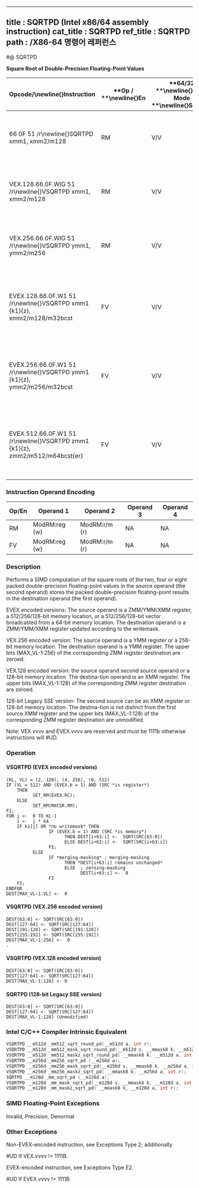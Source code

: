 ----------------------------
title : SQRTPD (Intel x86/64 assembly instruction)
cat_title : SQRTPD
ref_title : SQRTPD
path : /X86-64 명령어 레퍼런스
----------------------------
#@ SQRTPD

**Square Root of Double-Precision Floating-Point Values**

|**Opcode/**\newline{}**Instruction**|**Op / **\newline{}**En**|**64/32 **\newline{}**bit Mode **\newline{}**Support**|**CPUID **\newline{}**Feature **\newline{}**Flag**|**Description**|
|------------------------------------|-------------------------|------------------------------------------------------|--------------------------------------------------|---------------|
|66 0F 51 /r\newline{}SQRTPD xmm1, xmm2/m128|RM|V/V|SSE2|Computes Square Roots of the packed double-precision floating-point values in xmm2/m128 and stores the result in xmm1.|
|VEX.128.66.0F.WIG 51 /r\newline{}VSQRTPD xmm1, xmm2/m128|RM|V/V|AVX|Computes Square Roots of the packed double-precision floating-point values in xmm2/m128 and stores the result in xmm1.|
|VEX.256.66.0F.WIG 51 /r\newline{}VSQRTPD ymm1, ymm2/m256|RM|V/V|AVX|Computes Square Roots of the packed double-precision floating-point values in ymm2/m256 and stores the result in ymm1.|
|EVEX.128.66.0F.W1 51 /r\newline{}VSQRTPD xmm1 {k1}{z}, xmm2/m128/m32bcst|FV|V/V|AVX512VLAVX512F|Computes Square Roots of the packed double-precision floating-point values in xmm2/m128/m64bcst and stores the result in xmm1 subject to writemask k1.|
|EVEX.256.66.0F.W1 51 /r\newline{}VSQRTPD ymm1 {k1}{z}, ymm2/m256/m32bcst|FV|V/V|AVX512VLAVX512F|Computes Square Roots of the packed double-precision floating-point values in ymm2/m256/m64bcst and stores the result in ymm1 subject to writemask k1.|
|EVEX.512.66.0F.W1 51 /r\newline{}VSQRTPD zmm1 {k1}{z}, zmm2/m512/m64bcst{er}|FV|V/V|AVX512F|Computes Square Roots of the packed double-precision floating-point values in zmm2/m512/m64bcst and stores the result in zmm1 subject to writemask k1.|
### Instruction Operand Encoding


|Op/En|Operand 1|Operand 2|Operand 3|Operand 4|
|-----|---------|---------|---------|---------|
|RM|ModRM:reg (w)|ModRM:r/m (r)|NA|NA|
|FV|ModRM:reg (w)|ModRM:r/m (r)|NA|NA|
### Description


Performs a SIMD computation of the square roots of the two, four or eight packed double-precision floating-point values in the source operand (the second operand) stores the packed double-precision floating-point results in the destination operand (the first operand). 

EVEX encoded versions: The source operand is a ZMM/YMM/XMM register, a 512/256/128-bit memory location, or a 512/256/128-bit vector broadcasted from a 64-bit memory location. The destination operand is a ZMM/YMM/XMM register updated according to the writemask.

VEX.256 encoded version: The source operand is a YMM register or a 256-bit memory location. The destination operand is a YMM register. The upper bits (MAX_VL-1:256) of the corresponding ZMM register destination are zeroed.

VEX.128 encoded version: the source operand second source operand or a 128-bit memory location. The destina-tion operand is an XMM register. The upper bits (MAX_VL-1:128) of the corresponding ZMM register destination are zeroed.

128-bit Legacy SSE version: The second source can be an XMM register or 128-bit memory location. The destina-tion is not distinct from the first source XMM register and the upper bits (MAX_VL-1:128) of the corresponding ZMM register destination are unmodified.

Note: VEX.vvvv and EVEX.vvvv are reserved and must be 1111b otherwise instructions will #UD.


### Operation
#### VSQRTPD (EVEX encoded versions)
```info-verb
(KL, VL) = (2, 128), (4, 256), (8, 512)
IF (VL = 512) AND (EVEX.b = 1) AND (SRC *is register*)
    THEN
          SET_RM(EVEX.RC);
    ELSE 
          SET_RM(MXCSR.RM);
FI;
FOR j <-   0 TO KL-1
    i  <-  j * 64
    IF k1[j] OR *no writemask* THEN
                IF (EVEX.b = 1) AND (SRC *is memory*)
                      THEN DEST[i+63:i] <-   SQRT(SRC[63:0])
                      ELSE DEST[i+63:i] <-   SQRT(SRC[i+63:i])
                FI;
          ELSE 
                IF *merging-masking* ; merging-masking
                      THEN *DEST[i+63:i] remains unchanged*
                      ELSE  ; zeroing-masking
                            DEST[i+63:i]  <-  0
                FI
    FI;
ENDFOR
DEST[MAX_VL-1:VL] <-   0
```
#### VSQRTPD (VEX.256 encoded version)
```info-verb
DEST[63:0]  <- SQRT(SRC[63:0])
DEST[127:64]  <- SQRT(SRC[127:64])
DEST[191:128]  <- SQRT(SRC[191:128])
DEST[255:192]  <- SQRT(SRC[255:192])
DEST[MAX_VL-1:256] <-   0
.
```
#### VSQRTPD (VEX.128 encoded version)
```info-verb
DEST[63:0]  <- SQRT(SRC[63:0])
DEST[127:64]  <- SQRT(SRC[127:64])
DEST[MAX_VL-1:128]  <- 0
```
#### SQRTPD (128-bit Legacy SSE version)
```info-verb
DEST[63:0] <-  SQRT(SRC[63:0])
DEST[127:64]  <- SQRT(SRC[127:64])
DEST[MAX_VL-1:128] (Unmodified)
```

### Intel C/C++ Compiler Intrinsic Equivalent

```cpp
VSQRTPD __m512d _mm512_sqrt_round_pd(__m512d a, int r);
VSQRTPD __m512d _mm512_mask_sqrt_round_pd(__m512d s, __mmask8 k, __m512d a, int r);
VSQRTPD __m512d _mm512_maskz_sqrt_round_pd( __mmask8 k, __m512d a, int r);
VSQRTPD __m256d _mm256_sqrt_pd (__m256d a);
VSQRTPD __m256d _mm256_mask_sqrt_pd(__m256d s, __mmask8 k, __m256d a, int r);
VSQRTPD __m256d _mm256_maskz_sqrt_pd( __mmask8 k, __m256d a, int r);
SQRTPD __m128d _mm_sqrt_pd (__m128d a);
VSQRTPD __m128d _mm_mask_sqrt_pd(__m128d s, __mmask8 k, __m128d a, int r);
VSQRTPD __m128d _mm_maskz_sqrt_pd( __mmask8 k, __m128d a, int r);
```
### SIMD Floating-Point Exceptions


Invalid, Precision, Denormal

### Other Exceptions


Non-EVEX-encoded instruction, see Exceptions Type 2; additionally

#UD If VEX.vvvv != 1111B.

EVEX-encoded instruction, see Exceptions Type E2.

#UD If EVEX.vvvv != 1111B.

